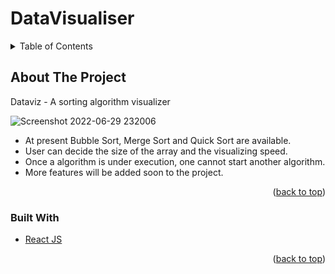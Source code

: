 # DataVisualiser
<!-- TABLE OF CONTENTS -->
<details>
  <summary>Table of Contents</summary>
  <ol>
    <li>
      <a href="#about-the-project">About The Project</a>
      <ul>
        <li><a href="#built-with">Built With</a></li>
      </ul>
    </li>
    <li><a href="#contact">Contact</a></li>
  </ol>
</details>

<!-- ABOUT THE PROJECT -->
## About The Project
Dataviz - A sorting algorithm visualizer

![Screenshot 2022-06-29 232006](https://user-images.githubusercontent.com/68317448/176502941-9b723b6b-6f38-4c5c-8d36-e7d1134b49ce.png)

* At present Bubble Sort, Merge Sort and Quick Sort are available.
* User can decide the size of the array and the visualizing speed.
* Once a algorithm is under execution, one cannot start another algorithm.
* More features will be added soon to the project.

<p align="right">(<a href="#top">back to top</a>)</p>


### Built With

* [React JS](https://reactjs.org/)

<p align="right">(<a href="#top">back to top</a>)</p>
